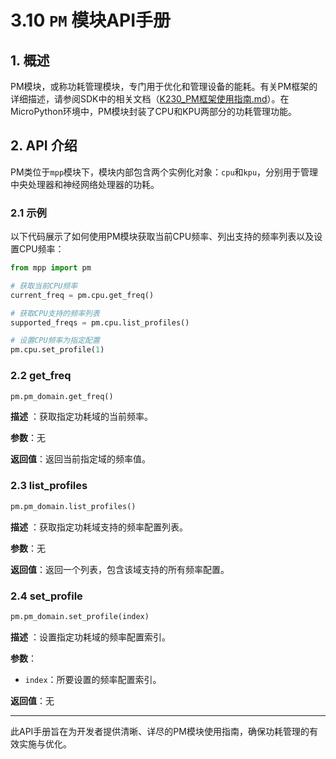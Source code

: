 # 3.10 `PM` 模块API手册

## 1. 概述

PM模块，或称功耗管理模块，专门用于优化和管理设备的能耗。有关PM框架的详细描述，请参阅SDK中的相关文档（[K230_PM框架使用指南.md](https://github.com/kendryte/k230_docs/blob/main/zh/01_software/board/mpp/K230_PM%E6%A1%86%E6%9E%B6%E4%BD%BF%E7%94%A8%E6%8C%87%E5%8D%97.md)）。在MicroPython环境中，PM模块封装了CPU和KPU两部分的功耗管理功能。

## 2. API 介绍

PM类位于`mpp`模块下，模块内部包含两个实例化对象：`cpu`和`kpu`，分别用于管理中央处理器和神经网络处理器的功耗。

### 2.1 示例

以下代码展示了如何使用PM模块获取当前CPU频率、列出支持的频率列表以及设置CPU频率：

```python
from mpp import pm

# 获取当前CPU频率
current_freq = pm.cpu.get_freq()

# 获取CPU支持的频率列表
supported_freqs = pm.cpu.list_profiles()

# 设置CPU频率为指定配置
pm.cpu.set_profile(1)
```

### 2.2 get_freq

```python
pm.pm_domain.get_freq()
```

**描述**
：获取指定功耗域的当前频率。

**参数**：无

**返回值**：返回当前指定域的频率值。

### 2.3 list_profiles

```python
pm.pm_domain.list_profiles()
```

**描述**
：获取指定功耗域支持的频率配置列表。

**参数**：无

**返回值**：返回一个列表，包含该域支持的所有频率配置。

### 2.4 set_profile

```python
pm.pm_domain.set_profile(index)
```

**描述**
：设置指定功耗域的频率配置索引。

**参数**：

- `index`：所要设置的频率配置索引。

**返回值**：无

---

此API手册旨在为开发者提供清晰、详尽的PM模块使用指南，确保功耗管理的有效实施与优化。
